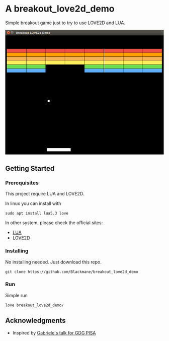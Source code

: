# A breakout_love2d_demo

Simple breakout game just to try to use LOVE2D and LUA.

![A screenshot](breakout_screenshot.png)

## Getting Started

### Prerequisites

This project require LUA and LOVE2D.

In linux you can install with
```
sudo apt install lua5.3 love
```

In other system, please check the official sites:
* [LUA](https://www.lua.org/download.html)
* [LOVE2D](https://love2d.org/#download)

### Installing

No installing needed. Just download this repo.
```
git clone https://github.com/Blackmane/breakout_love2d_demo
```

### Run

Simple run
```
love breakout_love2d_demo/
```

## Acknowledgments

* Inspired by [Gabriele's talk for GDG PISA](https://www.youtube.com/watch?v=f_0LVro9mhg)



